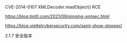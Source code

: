 CVE-2014-0107 XMLDecoder.readObject() RCE

https://blog.tint0.com/2021/09/pinging-xmlsec.html

https://blog.viettelcybersecurity.com/saml-show-stopper/


2.1.7 安全版本